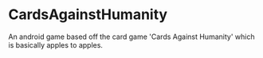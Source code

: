 CardsAgainstHumanity
====================

An android game based off the card game 'Cards Against Humanity' which is basically apples to apples.
